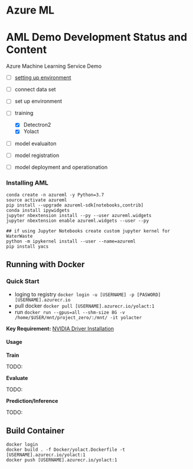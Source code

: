 # Azure ML

# AML Demo Development Status and Content

Azure Machine Learning Service Demo

* [ ] [setting up environment](https://docs.microsoft.com/en-us/azure/machine-learning/how-to-configure-environment)
* [ ] connect data set
* [ ] set up environment
* [ ] training 
  * [x] Detectron2
  * [x] Yolact
* [ ] model evaluaiton
* [ ] model registration 
* [ ] model deployment and operationation 


### Installing AML

```
conda create -n azureml -y Python=3.7
source activate azureml
pip install --upgrade azureml-sdk[notebooks,contrib] 
conda install ipywidgets
jupyter nbextension install --py --user azureml.widgets
jupyter nbextension enable azureml.widgets --user --py

## if using Jupyter Notebooks create custom jupyter kernel for WaterWaste
python -m ipykernel install --user --name=azureml
pip install yacs
```




## Running with Docker

### Quick Start

- loging to registry `docker login -u [USERNAME] -p [PASWORD] [USERNAME].azurecr.io`
- pull docker `docker pull [USERNAME].azurecr.io/yolact:1`
- run `docker run --gpus=all --shm-size 8G -v /home/$USER/mnt/project_zero/:/mnt/ -it yolacter`


__Key Requirement:__ [NVIDIA Driver Installation](https://github.com/NVIDIA/nvidia-docker) 

#### Usage

__Train__

TODO:

__Evaluate__

TODO:


__Prediction/Inference__

TODO:

## Build Container

```
docker login 
docker build . -f Docker/yolact.Dockerfile -t [USERNAME].azurecr.io/yolact:1
docker push [USERNAME].azurecr.io/yolact:1
```
